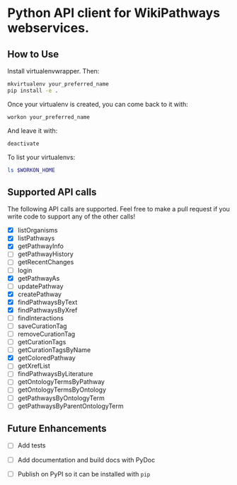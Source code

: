# Python API client for WikiPathways webservices.

## How to Use

Install virtualenvwrapper. Then:

```bash
mkvirtualenv your_preferred_name
pip install -e .
```

Once your virtualenv is created, you can come back to it with:

```bash
workon your_preferred_name
```

And leave it with:

```bash
deactivate
```

To list your virtualenvs:

```bash
ls $WORKON_HOME
```

## Supported API calls

The following API calls are supported. Feel free to make a pull request if
you write code to support any of the other calls!

- [x] listOrganisms
- [x] listPathways
- [x] getPathwayInfo
- [ ] getPathwayHistory
- [ ] getRecentChanges
- [ ] login
- [x] getPathwayAs
- [ ] updatePathway
- [x] createPathway
- [x] findPathwaysByText
- [x] findPathwaysByXref
- [ ] findInteractions
- [ ] saveCurationTag
- [ ] removeCurationTag
- [ ] getCurationTags
- [ ] getCurationTagsByName
- [x] getColoredPathway
- [ ] getXrefList
- [ ] findPathwaysByLiterature
- [ ] getOntologyTermsByPathway
- [ ] getOntologyTermsByOntology
- [ ] getPathwaysByOntologyTerm
- [ ] getPathwaysByParentOntologyTerm

## Future Enhancements
- [ ] Add tests
- [ ] Add documentation and build docs with PyDoc
- [ ] Publish on PyPI so it can be installed with ```pip```

